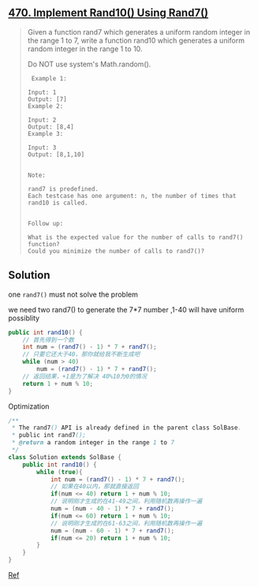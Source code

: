 ## [470. Implement Rand10() Using Rand7()](https://leetcode-cn.com/problems/implement-rand10-using-rand7/)

> Given a function rand7 which generates a uniform random integer in the range 1 to 7, write a function rand10 which generates a uniform random integer in the range 1 to 10.
>
> Do NOT use system's Math.random().
>
> ```
>  Example 1:
> 
> Input: 1
> Output: [7]
> Example 2:
> 
> Input: 2
> Output: [8,4]
> Example 3:
> 
> Input: 3
> Output: [8,1,10]
> 
> 
> Note:
> 
> rand7 is predefined.
> Each testcase has one argument: n, the number of times that rand10 is called.
> 
> 
> Follow up:
> 
> What is the expected value for the number of calls to rand7() function?
> Could you minimize the number of calls to rand7()?
> 
> ```

## Solution 

one ```rand7()``` must not solve the problem 

we need two rand7() to generate the 7*7 number ,1-40 will have uniform possiblity

```java
public int rand10() {
    // 首先得到一个数
    int num = (rand7() - 1) * 7 + rand7();
    // 只要它还大于40，那你就给我不断生成吧
    while (num > 40)
        num = (rand7() - 1) * 7 + rand7();
    // 返回结果，+1是为了解决 40%10为0的情况
    return 1 + num % 10;
}

```

Optimization

```java
/**
 * The rand7() API is already defined in the parent class SolBase.
 * public int rand7();
 * @return a random integer in the range 1 to 7
 */
class Solution extends SolBase {
    public int rand10() {
        while (true){
            int num = (rand7() - 1) * 7 + rand7();
            // 如果在40以内，那就直接返回
            if(num <= 40) return 1 + num % 10;
            // 说明刚才生成的在41-49之间，利用随机数再操作一遍
            num = (num - 40 - 1) * 7 + rand7();
            if(num <= 60) return 1 + num % 10;
            // 说明刚才生成的在61-63之间，利用随机数再操作一遍
            num = (num - 60 - 1) * 7 + rand7();
            if(num <= 20) return 1 + num % 10;
        }
    }
}

```

[Ref](https://leetcode-cn.com/problems/implement-rand10-using-rand7/solution/xiang-xi-si-lu-ji-you-hua-si-lu-fen-xi-zhu-xing-ji/)